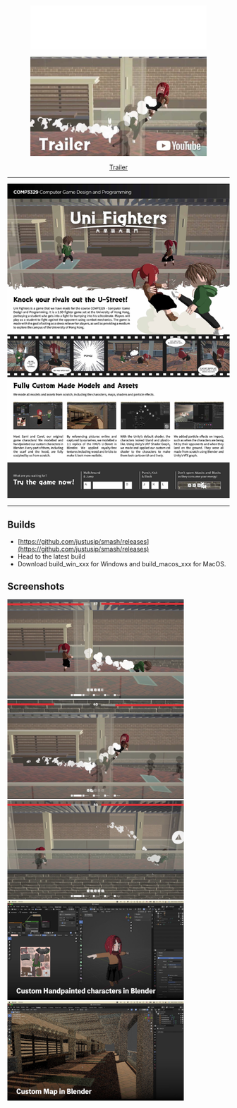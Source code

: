 <p align="center">
    <img src="GitResources/Title.png" alt="Logo" width="400px" />
</p>
<div align="center">

<a href="https://www.youtube.com/watch?v=-hSmOeRL0kw">
    <img src="GitResources/TrailerThumbnail.jpg" alt="Trailer Thumbnail" width="400px" />
</a>

[Trailer](https://www.youtube.com/watch?v=-hSmOeRL0kw)

---

<a href="https://raw.githubusercontent.com/justusip/smash/master/GitResources/Poster-LowRes.jpg">
    <img src="GitResources/Poster-LowRes.jpg" alt="Booklet" />
</a>

</div>

---

## Builds

- [https://github.com/justusip/smash/releases](https://github.com/justusip/smash/releases)
- Head to the latest build
- Download build_win_xxx for Windows and build_macos_xxx for MacOS.

## Screenshots

<img src="GitResources/1.png" alt="Screenshot 1" width="400px" />
<img src="GitResources/2.png" alt="Screenshot 2" width="400px" />
<img src="GitResources/3.png" alt="Screenshot 3" width="400px" />
<img src="GitResources/4.png" alt="Screenshot 4" width="400px" />
<img src="GitResources/5.png" alt="Screenshot 5" width="400px" />